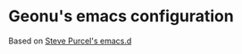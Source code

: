 Geonu's emacs configuration
===========================

Based on [Steve Purcel's emacs.d](https://github.com/purcell/emacs.d)

